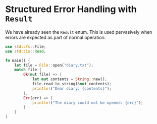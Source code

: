 # Structured Error Handling with `Result`

We have already seen the `Result` enum. This is used pervasively when errors are
expected as part of normal operation:

```rust
use std::fs::File;
use std::io::Read;

fn main() {
    let file = File::open("diary.txt");
    match file {
        Ok(mut file) => {
            let mut contents = String::new();
            file.read_to_string(&mut contents);
            println!("Dear diary: {contents}");
        },
        Err(err) => {
            println!("The diary could not be opened: {err}");
        }
    }
}
```
